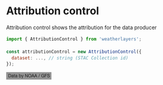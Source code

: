 # Attribution control

Attribution control shows the attribution for the data producer

```javascript
import { AttributionControl } from 'weatherlayers';

const attributionControl = new AttributionControl({
  dataset: ..., // string (STAC Collection id)
});
```

![](../.gitbook/assets/attribution-control.png)

